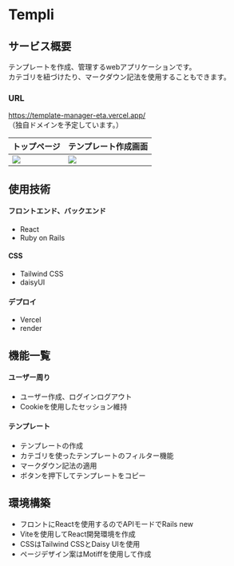 # Templi

## サービス概要
テンプレートを作成、管理するwebアプリケーションです。</br>
カテゴリを紐づけたり、マークダウン記法を使用することもできます。
### URL
https://template-manager-eta.vercel.app/ </br>
（独自ドメインを予定しています。）

|トップページ|テンプレート作成画面|
|---|---|
|![](https://github.com/user-attachments/assets/56185ce8-2d21-4167-a811-54790f41550c)|![](https://github.com/user-attachments/assets/a2a4a75e-2c74-4a4b-974c-690a257098f6)|


## 使用技術
#### フロントエンド、バックエンド
- React
- Ruby on Rails
#### CSS
- Tailwind CSS
- daisyUI
#### デプロイ
- Vercel
- render

## 機能一覧
#### ユーザー周り
- ユーザー作成、ログインログアウト
- Cookieを使用したセッション維持
#### テンプレート
- テンプレートの作成
- カテゴリを使ったテンプレートのフィルター機能
- マークダウン記法の適用
- ボタンを押下してテンプレートをコピー

## 環境構築
- フロントにReactを使用するのでAPIモードでRails new
- Viteを使用してReact開発環境を作成
- CSSはTailwind CSSとDaisy UIを使用
- ページデザイン案はMotiffを使用して作成
